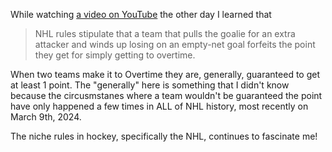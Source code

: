 While watching [a video on YouTube](https://www.google.com/url?sa=t&rct=j&q=&esrc=s&source=web&cd=&ved=2ahUKEwiu4OSS1PmEAxWck4kEHedYCXoQwqsBegQICBAG&url=https%3A%2F%2Fwww.youtube.com%2Fwatch%3Fv%3DU2uwdVSfaDo&usg=AOvVaw0xGYxzDUlv6v82tY7FAAuW&opi=89978449) the other day I learned that 

> NHL rules stipulate that a team that pulls the goalie for an extra attacker and winds up losing on an empty-net goal forfeits the point they get for simply getting to overtime. 

When two teams make it to Overtime they are, generally, guaranteed to get at least 1 point. The "generally" here is something that I didn't know because the circusmstanes where a team wouldn't be guaranteed the point have only happened a few times in ALL of NHL history, most recently on March 9th, 2024. 

The niche rules in hockey, specifically the NHL, continues to fascinate me!